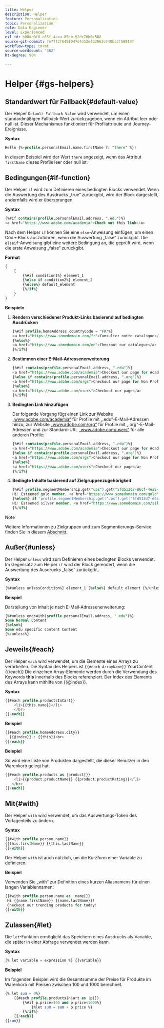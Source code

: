 ```yaml
---
title: Helper
description: Helper
feature: Personalization
topic: Personalization
role: Data Engineer
level: Experienced
exl-id: b08dc0f8-c85f-4aca-85eb-92dc76b0e588
source-git-commit: 7e7ff2f6451947d4d52efb2963d940ba3f50819f
workflow-type: tm+mt
source-wordcount: '362'
ht-degree: 90%

---
```


# Helper {#gs-helpers}

## Standardwert für Fallback{#default-value}

Der Helper `Default Fallback Value` wird verwendet, um einen standardmäßigen Fallback-Wert zurückzugeben, wenn ein Attribut leer oder null ist. Dieser Mechanismus funktioniert für Profilattribute und Journey-Ereignisse.

**Syntax**

```sql
Hello {%=profile.personalEmail.name.firstName ?: "there" %}!
```

In diesem Beispiel wird der Wert `there` angezeigt, wenn das Attribut `firstName` dieses Profils leer oder null ist.

## Bedingungen{#if-function}

Der Helper `if` wird zum Definieren eines bedingten Blocks verwendet.
Wenn die Auswertung des Ausdrucks „true“ zurückgibt, wird der Block dargestellt, andernfalls wird er übersprungen.

**Syntax**

```sql
{%#if contains(profile.personalEmail.address, ".edu")%}
<a href="https://www.adobe.com/academia">Check out this link</a>
```

Nach dem Helper `if` können Sie eine `else`-Anweisung einfügen, um einen Code-Block auszuführen, wenn die Auswertung „false“ zurückgibt.
Die `elseif`-Anweisung gibt eine weitere Bedingung an, die geprüft wird, wenn die erste Anweisung „false“ zurückgibt.


**Format**

```sql
{
    {
        {%#if condition1%} element_1 
        {%else if condition2%} element_2 
        {%else%} default_element 
        {%/if%}
    }
}
```

**Beispiele**

1. **Rendern verschiedener Produkt-Links basierend auf bedingten Ausdrücken**

   ```sql
   {%#if profile.homeAddress.countryCode = "FR"%}
   <a href="https://www.somedomain.com/fr">Consultez notre catalogue</a>
   {%else%}
   <a href="https://www.somedomain.com/en">Checkout our catalogue</a>
   {%/if%}
   ```

1. **Bestimmen einer E-Mail-Adressenerweiterung**

   ```sql
   {%#if contains(profile.personalEmail.address, ".edu")%}
   <a href="https://www.adobe.com/academia">Checkout our page for Academia personals</a>
   {%else if contains(profile.personalEmail.address, ".org")%}
   <a href="https://www.adobe.com/orgs">Checkout our page for Non Profits</a>
   {%else%}
   <a href="https://www.adobe.com/users">Checkout our page</a>
   {%/if%}
   ```

1. **Bedingten Link hinzufügen**

   Der folgende Vorgang fügt einen Link zur Website „www.adobe.com/academia“ für Profile mit „.edu“-E-Mail-Adressen hinzu, zur Website „www.adobe.com/org“ für Profile mit „.org“-E-Mail-Adressen und zur Standard-URL „www.adobe.com/users“ für alle anderen Profile:

   ```sql
   {%#if contains(profile.personalEmail.address, ".edu")%}
   <a href="https://www.adobe.com/academia">Checkout our page for Academia personals</a>
   {%else if contains(profile.personalEmail.address, ".org")%}
   <a href="https://www.adobe.com/orgs">Checkout our page for Non Profits</a>
   {%else%}
   <a href="https://www.adobe.com/users">Checkout our page</a>
   {%/if%}
   ```

1. **Bedingte Inhalte basierend auf Zielgruppenzugehörigkeit**

   ```sql
   {%#if profile.segmentMembership.get("ups").get("5fd513d7-d6cf-4ea2-856a-585150041a8b").status = "existing"%}
   Hi! Esteemed gold member. <a href="https://www.somedomain.com/gold">Checkout your exclusive perks </a>
   {%else%} if 'profile.segmentMembership.get("ups").get("5fd513d7-d6cf-4ea2-856a-585150041a8c").status = "existing"'%}
   Hi! Esteemed silver member. <a href="https://www.somedomain.com/silver">Checkout your exclusive perks </a>
   {%/if%}
   ```

>[!NOTE]
>
>Weitere Informationen zu Zielgruppen und zum Segmentierungs-Service finden Sie in diesem [Abschnitt](../../audience/about-audiences.md).


## Außer{#unless}

Der Helper `unless` wird zum Definieren eines bedingten Blocks verwendet. Im Gegensatz zum Helper `if` wird der Block gerendert, wenn die Auswertung des Ausdrucks „false“ zurückgibt.

**Syntax**

```sql
{%#unless unlessCondition%} element_1 {%else%} default_element {%/unless%}
```

**Beispiel**

Darstellung von Inhalt je nach E-Mail-Adressenerweiterung:

```sql
{%#unless endsWith(profile.personalEmail.address, ".edu")%}
Some Normal Content
{%else%}
Some edu specific content Content
{%/unless%}
```

## Jeweils{#each}

Der Helper `each` wird verwendet, um die Elemente eines Arrays zu verarbeiten.
Die Syntax des Helpers ist ```{{#each ArrayName}}``` YourContent {{/each}}
Die einzelnen Array-Elemente werden durch die Verwendung des Keywords **this** innerhalb des Blocks referenziert. Der Index des Elements des Arrays kann mithilfe von {{@index}}.

**Syntax**

```sql
{{#each profile.productsInCart}}
    <li>{{this.name}}</li>
    </br>
{{/each}}
```

**Beispiel**

```sql
{{#each profile.homeAddress.city}}
  {{@index}} : {{this}}<br>
{{/each}}
```

**Beispiel**

So wird eine Liste von Produkten dargestellt, die dieser Benutzer in den Warenkorb gelegt hat:

```sql
{{#each profile.products as |product|}}
    <li>{{product.productName}} {{product.productRating}}</li>
   </br>
{{/each}}
```

## Mit{#with}

Der Helper `with` wird verwendet, um das Auswertungs-Token des Vorlagenteils zu ändern.

**Syntax**

```sql
{{#with profile.person.name}}
{{this.firstName}} {{this.lastName}}
{{/with}}
```

Der Helper `with` ist auch nützlich, um die Kurzform einer Variable zu definieren.

**Beispiel**

Verwenden Sie „with“ zur Definition eines kurzen Aliasnamens für einen langen Variablennamen:

```sql
{{#with profile.person.name as |name|}}
 Hi {{name.firstName}} {{name.lastName}}!
 Checkout our trending products for today!
{{/with}}
```

## Zulassen{#let}

Die `let`-Funktion ermöglicht das Speichern eines Ausdrucks als Variable, die später in einer Abfrage verwendet werden kann.

**Syntax**

```sql
{% let variable = expression %} {{variable}}
```

**Beispiel**

Im folgenden Beispiel wird die Gesamtsumme der Preise für Produkte im Warenkorb mit Preisen zwischen 100 und 1000 berechnet.

```sql
{% let sum = 0%}
    {{#each profile.productsInCart as |p|}}
        {%#if p.price>100 and p.price<1000%}
            {%let sum = sum + p.price %}
        {%/if%}
    {{/each}}
{{sum}}
```
